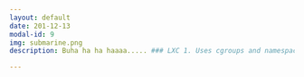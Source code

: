 ```yaml
---
layout: default
date: 201-12-13
modal-id: 9
img: submarine.png
description: Buha ha ha haaaa..... ### LXC 1. Uses cgroups and namespace to provide net,cpu,mem,fs, deivce isolation 2. Very basic api, been there for quite a while.

---
```

